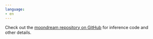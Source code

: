 ```yaml
---
language:
- en
---
```


Check out the [moondream repository on GitHub](https://github.com/vikhyat/moondream) for inference code and other details.